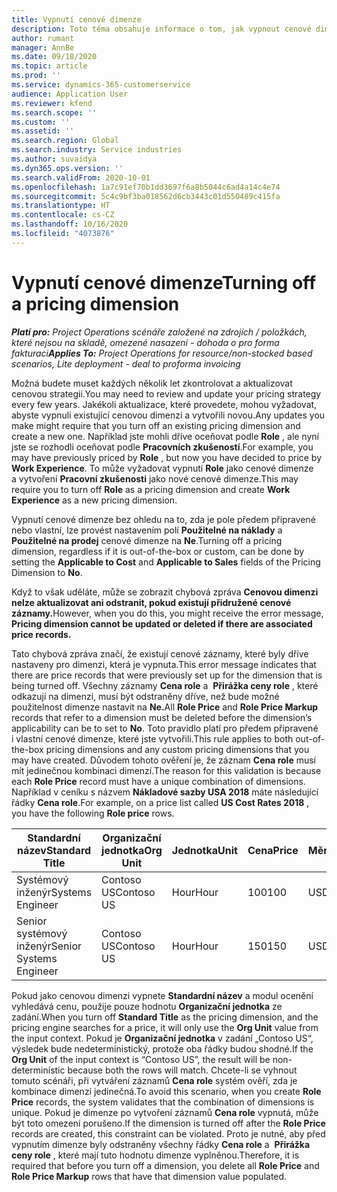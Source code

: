 ```yaml
---
title: Vypnutí cenové dimenze
description: Toto téma obsahuje informace o tom, jak vypnout cenové dimenze.
author: rumant
manager: AnnBe
ms.date: 09/18/2020
ms.topic: article
ms.prod: ''
ms.service: dynamics-365-customerservice
audience: Application User
ms.reviewer: kfend
ms.search.scope: ''
ms.custom: ''
ms.assetid: ''
ms.search.region: Global
ms.search.industry: Service industries
ms.author: suvaidya
ms.dyn365.ops.version: ''
ms.search.validFrom: 2020-10-01
ms.openlocfilehash: 1a7c91ef70b1dd3697f6a8b5044c6ad4a14c4e74
ms.sourcegitcommit: 5c4c9bf3ba018562d6cb3443c01d550489c415fa
ms.translationtype: HT
ms.contentlocale: cs-CZ
ms.lasthandoff: 10/16/2020
ms.locfileid: "4073876"
---
```

# <a name="turning-off-a-pricing-dimension"></a><span data-ttu-id="e7241-103">Vypnutí cenové dimenze</span><span class="sxs-lookup"><span data-stu-id="e7241-103">Turning off a pricing dimension</span></span>

<span data-ttu-id="e7241-104">_**Platí pro:** Project Operations scénáře založené na zdrojích / položkách, které nejsou na skladě, omezené nasazení - dohoda o pro forma fakturaci_</span><span class="sxs-lookup"><span data-stu-id="e7241-104">_**Applies To:** Project Operations for resource/non-stocked based scenarios, Lite deployment - deal to proforma invoicing_</span></span>

<span data-ttu-id="e7241-105">Možná budete muset každých několik let zkontrolovat a aktualizovat cenovou strategii.</span><span class="sxs-lookup"><span data-stu-id="e7241-105">You may need to review and update your pricing strategy every few years.</span></span> <span data-ttu-id="e7241-106">Jakékoli aktualizace, které provedete, mohou vyžadovat, abyste vypnuli existující cenovou dimenzi a vytvořili novou.</span><span class="sxs-lookup"><span data-stu-id="e7241-106">Any updates you make might require that you turn off an existing pricing dimension and create a new one.</span></span> <span data-ttu-id="e7241-107">Například jste mohli dříve oceňovat podle **Role** , ale nyní jste se rozhodli oceňovat podle **Pracovních zkušeností**.</span><span class="sxs-lookup"><span data-stu-id="e7241-107">For example, you may have previously priced by **Role** , but now you have decided to price by **Work Experience**.</span></span> <span data-ttu-id="e7241-108">To může vyžadovat vypnutí **Role** jako cenové dimenze a vytvoření **Pracovní zkušenosti** jako nové cenové dimenze.</span><span class="sxs-lookup"><span data-stu-id="e7241-108">This may require you to turn off **Role** as a pricing dimension and create **Work Experience** as a new pricing dimension.</span></span> 

<span data-ttu-id="e7241-109">Vypnutí cenové dimenze bez ohledu na to, zda je pole předem připravené nebo vlastní, lze provést nastavením polí **Použitelné na náklady** a  **Použitelné na prodej** cenové dimenze na **Ne**.</span><span class="sxs-lookup"><span data-stu-id="e7241-109">Turning off a pricing dimension, regardless if it is out-of-the-box or custom, can be done by setting the **Applicable to Cost** and **Applicable to Sales** fields of the Pricing Dimension to **No**.</span></span>

<span data-ttu-id="e7241-110">Když to však uděláte, může se zobrazit chybová zpráva **Cenovou dimenzi nelze aktualizovat ani odstranit, pokud existují přidružené cenové záznamy.**</span><span class="sxs-lookup"><span data-stu-id="e7241-110">However, when you do this, you might receive the error message, **Pricing dimension cannot be updated or deleted if there are associated price records.**</span></span>

<span data-ttu-id="e7241-111">Tato chybová zpráva značí, že existují cenové záznamy, které byly dříve nastaveny pro dimenzi, která je vypnuta.</span><span class="sxs-lookup"><span data-stu-id="e7241-111">This error message indicates that there are price records that were previously set up for the dimension that is being turned off.</span></span> <span data-ttu-id="e7241-112">Všechny záznamy **Cena role** a  **Přirážka ceny role** , které odkazují na dimenzi, musí být odstraněny dříve, než bude možné použitelnost dimenze nastavit na **Ne.**</span><span class="sxs-lookup"><span data-stu-id="e7241-112">All **Role Price** and **Role Price Markup** records that refer to a dimension must be deleted before the dimension’s applicability can be to set to **No**.</span></span> <span data-ttu-id="e7241-113">Toto pravidlo platí pro předem připravené i vlastní cenové dimenze, které jste vytvořili.</span><span class="sxs-lookup"><span data-stu-id="e7241-113">This rule applies to both out-of-the-box pricing dimensions and any custom pricing dimensions that you may have created.</span></span> <span data-ttu-id="e7241-114">Důvodem tohoto ověření je, že záznam **Cena role** musí mít jedinečnou kombinaci dimenzí.</span><span class="sxs-lookup"><span data-stu-id="e7241-114">The reason for this validation is because each **Role Price** record must have a unique combination of dimensions.</span></span> <span data-ttu-id="e7241-115">Například v ceníku s názvem **Nákladové sazby USA 2018** máte následující řádky **Cena role**.</span><span class="sxs-lookup"><span data-stu-id="e7241-115">For example, on a price list called **US Cost Rates 2018** , you have the following **Role price** rows.</span></span> 

| <span data-ttu-id="e7241-116">Standardní název</span><span class="sxs-lookup"><span data-stu-id="e7241-116">Standard Title</span></span>         | <span data-ttu-id="e7241-117">Organizační jednotka</span><span class="sxs-lookup"><span data-stu-id="e7241-117">Org Unit</span></span>    |<span data-ttu-id="e7241-118">Jednotka</span><span class="sxs-lookup"><span data-stu-id="e7241-118">Unit</span></span>   |<span data-ttu-id="e7241-119">Cena</span><span class="sxs-lookup"><span data-stu-id="e7241-119">Price</span></span>  |<span data-ttu-id="e7241-120">Měna</span><span class="sxs-lookup"><span data-stu-id="e7241-120">Currency</span></span>  |
| -----------------------|-------------|-------|-------|----------|
| <span data-ttu-id="e7241-121">Systémový inženýr</span><span class="sxs-lookup"><span data-stu-id="e7241-121">Systems Engineer</span></span>|<span data-ttu-id="e7241-122">Contoso US</span><span class="sxs-lookup"><span data-stu-id="e7241-122">Contoso US</span></span>|<span data-ttu-id="e7241-123">Hour</span><span class="sxs-lookup"><span data-stu-id="e7241-123">Hour</span></span>| <span data-ttu-id="e7241-124">100</span><span class="sxs-lookup"><span data-stu-id="e7241-124">100</span></span>|<span data-ttu-id="e7241-125">USD</span><span class="sxs-lookup"><span data-stu-id="e7241-125">USD</span></span>|
| <span data-ttu-id="e7241-126">Senior systémový inženýr</span><span class="sxs-lookup"><span data-stu-id="e7241-126">Senior Systems Engineer</span></span>|<span data-ttu-id="e7241-127">Contoso US</span><span class="sxs-lookup"><span data-stu-id="e7241-127">Contoso US</span></span>|<span data-ttu-id="e7241-128">Hour</span><span class="sxs-lookup"><span data-stu-id="e7241-128">Hour</span></span>| <span data-ttu-id="e7241-129">150</span><span class="sxs-lookup"><span data-stu-id="e7241-129">150</span></span>| <span data-ttu-id="e7241-130">USD</span><span class="sxs-lookup"><span data-stu-id="e7241-130">USD</span></span>|


<span data-ttu-id="e7241-131">Pokud jako cenovou dimenzi vypnete **Standardní název** a modul ocenění vyhledává cenu, použije pouze hodnotu **Organizační jednotka** ze zadání.</span><span class="sxs-lookup"><span data-stu-id="e7241-131">When you turn off **Standard Title** as the pricing dimension, and the pricing engine searches for a price, it will only use the **Org Unit** value from the input context.</span></span> <span data-ttu-id="e7241-132">Pokud je **Organizační jednotka** v zadání „Contoso US“, výsledek bude nedeterministický, protože oba řádky budou shodné.</span><span class="sxs-lookup"><span data-stu-id="e7241-132">If the **Org Unit** of the input context is “Contoso US”, the result will be non-deterministic because both the rows will match.</span></span> <span data-ttu-id="e7241-133">Chcete-li se vyhnout tomuto scénáři, při vytváření záznamů **Cena role** systém ověří, zda je kombinace dimenzí jedinečná.</span><span class="sxs-lookup"><span data-stu-id="e7241-133">To avoid this scenario, when you create **Role Price** records, the system validates that the combination of dimensions is unique.</span></span> <span data-ttu-id="e7241-134">Pokud je dimenze po vytvoření záznamů **Cena role** vypnutá, může být toto omezení porušeno.</span><span class="sxs-lookup"><span data-stu-id="e7241-134">If the dimension is turned off after the **Role Price** records are created, this constraint can be violated.</span></span> <span data-ttu-id="e7241-135">Proto je nutné, aby před vypnutím dimenze byly odstraněny všechny řádky **Cena role** a  **Přirážka ceny role** , které mají tuto hodnotu dimenze vyplněnou.</span><span class="sxs-lookup"><span data-stu-id="e7241-135">Therefore, it is required that before you turn off a dimension, you delete all **Role Price** and **Role Price Markup** rows that have that dimension value populated.</span></span>
